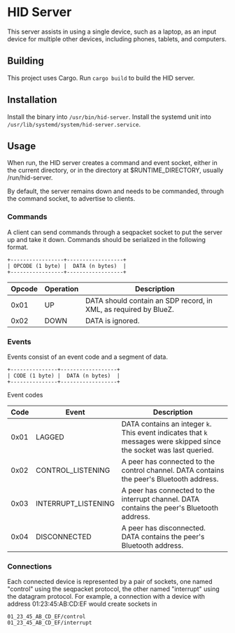 # HID Server

This server assists in using a single device, such as a laptop, as an input
device for multiple other devices, including phones, tablets, and computers.

## Building

This project uses Cargo. Run `cargo build` to build the HID server.

## Installation

Install the binary into `/usr/bin/hid-server`. Install the systemd unit
into `/usr/lib/systemd/system/hid-server.service`.

## Usage

When run, the HID server creates a command and event socket, either in the
current directory, or in the directory at $RUNTIME_DIRECTORY, usually
/run/hid-server.

By default, the server remains down and needs to be commanded, through the
command socket, to advertise to clients.

### Commands

A client can send commands through a seqpacket socket to put the server up and
take it down. Commands should be serialized in the following format.

```
+-----------------+------------------+
| OPCODE (1 byte) |  DATA (n bytes)  |
+-----------------+------------------+
```

| Opcode | Operation | Description |
|--------|-----------|-------------|
| 0x01   | UP        | DATA should contain an SDP record, in XML, as required by BlueZ. |
| 0x02   | DOWN      | DATA is ignored. |

### Events

Events consist of an event code and a segment of data.

```
+---------------+------------------+
| CODE (1 byte) |  DATA (n bytes)  |
+---------------+------------------+
```

Event codes

| Code | Event | Description |
|------|-------|-------------|
| 0x01 | LAGGED | DATA contains an integer `k`. This event indicates that `k` messages were skipped since the socket was last queried. |
| 0x02 | CONTROL_LISTENING | A peer has connected to the control channel. DATA contains the peer's Bluetooth address. |
| 0x03 | INTERRUPT_LISTENING | A peer has connected to the interrupt channel. DATA contains the peer's Bluetooth address. |
| 0x04 | DISCONNECTED | A peer has disconnected. DATA contains the peer's Bluetooth address. |

### Connections

Each connected device is represented by a pair of sockets, one named "control"
using the seqpacket protocol, the other named "interrupt" using the datagram
protocol. For example, a connection with a device with address 01:23:45:AB:CD:EF
would create sockets in

```
01_23_45_AB_CD_EF/control
01_23_45_AB_CD_EF/interrupt
```


